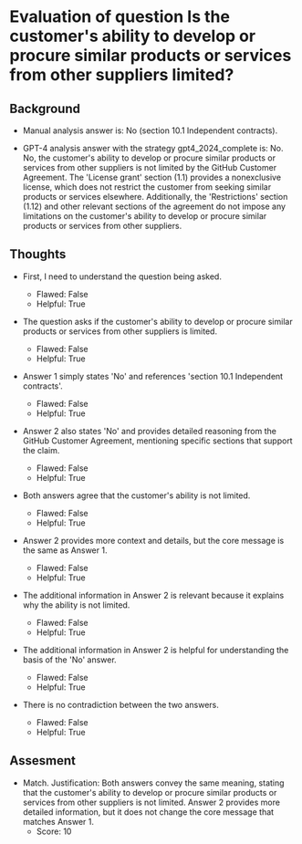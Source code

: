 # Evaluation of question Is the customer's ability to develop or procure similar products or services from other suppliers limited?
## Background
- Manual analysis answer is: No (section 10.1 Independent contracts).

- GPT-4 analysis answer with the strategy gpt4_2024_complete is: No. No, the customer's ability to develop or procure similar products or services from other suppliers is not limited by the GitHub Customer Agreement. The 'License grant' section (1.1) provides a nonexclusive license, which does not restrict the customer from seeking similar products or services elsewhere. Additionally, the 'Restrictions' section (1.12) and other relevant sections of the agreement do not impose any limitations on the customer's ability to develop or procure similar products or services from other suppliers.
## Thoughts
- First, I need to understand the question being asked.
  - Flawed: False
  - Helpful: True

- The question asks if the customer's ability to develop or procure similar products or services from other suppliers is limited.
  - Flawed: False
  - Helpful: True

- Answer 1 simply states 'No' and references 'section 10.1 Independent contracts'.
  - Flawed: False
  - Helpful: True

- Answer 2 also states 'No' and provides detailed reasoning from the GitHub Customer Agreement, mentioning specific sections that support the claim.
  - Flawed: False
  - Helpful: True

- Both answers agree that the customer's ability is not limited.
  - Flawed: False
  - Helpful: True

- Answer 2 provides more context and details, but the core message is the same as Answer 1.
  - Flawed: False
  - Helpful: True

- The additional information in Answer 2 is relevant because it explains why the ability is not limited.
  - Flawed: False
  - Helpful: True

- The additional information in Answer 2 is helpful for understanding the basis of the 'No' answer.
  - Flawed: False
  - Helpful: True

- There is no contradiction between the two answers.
  - Flawed: False
  - Helpful: True

## Assesment
- Match. Justification: Both answers convey the same meaning, stating that the customer's ability to develop or procure similar products or services from other suppliers is not limited. Answer 2 provides more detailed information, but it does not change the core message that matches Answer 1.
  - Score: 10

